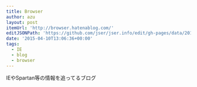 ```yaml
---
title: Browser
author: azu
layout: post
itemUrl: 'http://browser.hatenablog.com/'
editJSONPath: 'https://github.com/jser/jser.info/edit/gh-pages/data/2015/04/index.json'
date: '2015-04-10T13:06:36+00:00'
tags:
  - IE
  - blog
  - browser
---
```

IEやSpartan等の情報を追ってるブログ
